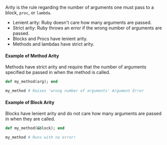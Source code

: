 Arity is the rule regarding the number of arguments one must pass to a block, `proc`, or `lambda`.

- Lenient arity: Ruby doesn't care how many arguments are passed.
- Strict arity: Ruby throws an error if the wrong number of arguments are passed.
- Blocks and Procs have lenient arity.
- Methods and lambdas have strict arity.

#### Example of Method Arity
Methods have strict arity and require that the number of arguments specified be passed in when the method is called.

```ruby
def my_method(arg); end

my_method # Raises 'wrong number of arguments' Argument Error
```


#### Example of Block Arity
Blocks have lenient arity and do not care how many arguments are passed in when they are called.

```ruby
def my_method(&block); end

my_method # Runs with no error!
```
